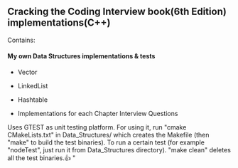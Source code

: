 Cracking the Coding Interview book(6th Edition) implementations(C++)
-------------------------------------------------------------------

Contains: 
  #### My own Data Structures implementations & tests
  - Vector
  - LinkedList
  - Hashtable
    
  - Implementations for each Chapter Interview Questions

Uses GTEST as unit testing platform. For using it, run "cmake CMakeLists.txt" in Data_Structures/ which creates the Makefile (then "make" to build the test binaries). To run a certain test (for example "nodeTest", just run it from Data_Structures directory). "make clean" deletes all the test binaries.:+1:
"
